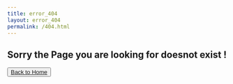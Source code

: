 ```yaml
---
title: error_404
layout: error_404
permalink: /404.html
---
```


<h2> Sorry the Page you are looking for doesnot exist ! </h2>
<button class="btn btn-lg btn-default"><a href="/">Back to Home</a></button>
